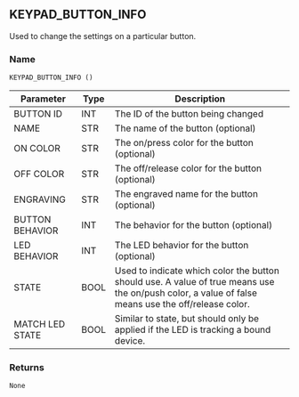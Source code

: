 ## KEYPAD\_BUTTON\_INFO

Used to change the settings on a particular button.


### Name

`KEYPAD_BUTTON_INFO ()`


| Parameter       | Type | Description                                                                                                                                        |
| --------------- | ---- | -------------------------------------------------------------------------------------------------------------------------------------------------- |
| BUTTON ID       | INT  | The ID of the button being changed                                                                                                                 |
| NAME            | STR  | The name of the button (optional)                                                                                                                  |
| ON COLOR        | STR  | The on/press color for the button (optional)                                                                                                       |
| OFF COLOR       | STR  | The off/release color for the button (optional)                                                                                                    |
| ENGRAVING       | STR  | The engraved name for the button (optional)                                                                                                        |
| BUTTON BEHAVIOR | INT  | The behavior for the button (optional)                                                                                                             |
| LED BEHAVIOR    | INT  | The LED behavior for the button (optional)                                                                                                         |
| STATE           | BOOL | Used to indicate which color the button should use. A value of true means use the on/push color, a value of false means use the off/release color. |
| MATCH LED STATE | BOOL | Similar to state, but should only be applied if the LED is tracking a bound device.                                                                |



### Returns

`None`
